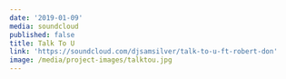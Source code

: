 ```yaml
---
date: '2019-01-09'
media: soundcloud
published: false
title: Talk To U
link: 'https://soundcloud.com/djsamsilver/talk-to-u-ft-robert-don'
image: /media/project-images/talktou.jpg
---
```

